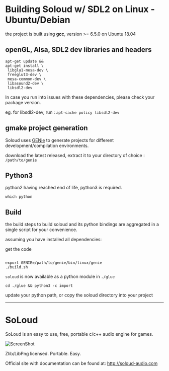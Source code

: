 # Building Soloud w/ SDL2 on Linux - Ubuntu/Debian

the project is built using **gcc**, version >= 6.5.0 on Ubuntu 18.04


## openGL, Alsa, SDL2 dev libraries and headers

```
apt-get update &&
apt-get install \
 libglu1-mesa-dev \
 freeglut3-dev \
 mesa-common-dev \
 libasound2-dev \
 libsdl2-dev
```

In case you run into issues with these dependencies, please check your package version.

eg. for libsdl2-dev, run :   `apt-cache policy libsdl2-dev`


## gmake project generation

Soloud uses [GENie](https://github.com/bkaradzic/GENie#download-stable) to generate projects for different development/compilation environments.

download the latest released, extract it to your directory of choice : `/path/to/genie`

## Python3

python2 having reached end of life, python3 is required.

```
which python
```


## Build

the build steps to build soloud and its python bindings are aggregated in a single script for your convenience.

assuming you have installed all dependencies:

get the code
```

export GENIE=/path/to/genie/bin/linux/genie
./build.sh
```

`soloud` is now available as a python module in `./glue`

```
cd ./glue && python3 -c import 
```

update your python path, or copy the soloud directory into your project

_________________________________________________


SoLoud
======

SoLoud is an easy to use, free, portable c/c++ audio engine for games.

![ScreenShot](https://raw.github.com/jarikomppa/soloud/master/soloud.png)

Zlib/LibPng licensed. Portable. Easy.

Official site with documentation can be found at:
 http://soloud-audio.com
